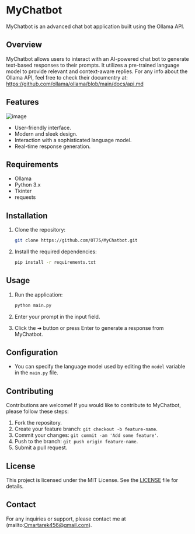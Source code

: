 # MyChatbot

MyChatbot is an advanced chat bot application built using the Ollama API.

## Overview

MyChatbot allows users to interact with an AI-powered chat bot to generate text-based responses to their prompts. It utilizes a pre-trained language model to provide relevant and context-aware replies.
For any info about the Ollama API, feel free to check their documentry at: https://github.com/ollama/ollama/blob/main/docs/api.md

## Features
![image](https://github.com/OT75/MyChatbot/assets/101826309/957dedc4-c415-4968-afdd-66a881a52037)
- User-friendly interface.
- Modern and sleek design.
- Interaction with a sophisticated language model.
- Real-time response generation.

## Requirements

- Ollama
- Python 3.x
- Tkinter
- requests

## Installation

1. Clone the repository:

    ```bash
    git clone https://github.com/OT75/MyChatbot.git
    ```

2. Install the required dependencies:

    ```bash
    pip install -r requirements.txt
    ```

## Usage

1. Run the application:

    ```bash
    python main.py
    ```

2. Enter your prompt in the input field.

3. Click the ➔ button or press Enter to generate a response from MyChatbot.

## Configuration

- You can specify the language model used by editing the `model` variable in the `main.py` file.

## Contributing

Contributions are welcome! If you would like to contribute to MyChatbot, please follow these steps:

1. Fork the repository.
2. Create your feature branch: `git checkout -b feature-name`.
3. Commit your changes: `git commit -am 'Add some feature'`.
4. Push to the branch: `git push origin feature-name`.
5. Submit a pull request.

## License

This project is licensed under the MIT License. See the [LICENSE](LICENSE) file for details.

## Contact

For any inquiries or support, please contact me at (mailto:Omartarek456@gmail.com).
